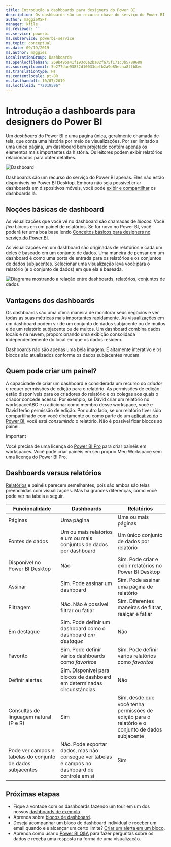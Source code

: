 ```yaml
---
title: Introdução a dashboards para designers do Power BI
description: Os dashboards são um recurso chave do serviço do Power BI. Eles são uma única página, geralmente chamada de tela, que conta uma história por meio de visualizações.
author: maggieMSFT
manager: kfile
ms.reviewer: ''
ms.service: powerbi
ms.subservice: powerbi-service
ms.topic: conceptual
ms.date: 09/19/2019
ms.author: maggies
LocalizationGroup: Dashboards
ms.openlocfilehash: 269b495a41f193c6a2ba02fa75f171c3b5789689
ms.sourcegitcommit: 5e277dae93832d10033defb2a9e85ecaa8ffb8ec
ms.translationtype: HT
ms.contentlocale: pt-BR
ms.lasthandoff: 10/07/2019
ms.locfileid: "72019596"
---
```

# <a name="introduction-to-dashboards-for-power-bi-designers"></a>Introdução a dashboards para designers do Power BI

Um *dashboard* do Power BI é uma página única, geralmente chamada de tela, que conta uma história por meio de visualizações. Por ser limitado a uma única página, um dashboard bem projetado contém apenas os elementos mais importantes da história. Os leitores podem exibir relatórios relacionados para obter detalhes.

![Dashboard](media/service-dashboards/power-bi-dashboard2.png)

Dashboards são um recurso do serviço do Power BI apenas. Eles não estão disponíveis no Power BI Desktop. Embora não seja possível criar dashboards em dispositivos móveis, você pode [exibir e compartilhar](mobile-apps-view-dashboard.md) os dashboards lá.

## <a name="dashboard-basics"></a>Noções básicas de dashboard 

As visualizações que você vê no dashboard são chamadas de *blocos*. Você *fixa* blocos em um painel de relatórios. Se for novo no Power BI, você poderá ter uma boa base lendo [Conceitos básicos para designers no serviço do Power BI](service-basic-concepts.md).

As visualizações em um dashboard são originadas de relatórios e cada um deles é baseado em um conjunto de dados. Uma maneira de pensar em um dashboard é como uma porta de entrada para os relatórios e os conjuntos de dados subjacentes. Selecionar uma visualização leva você para o relatório (e o conjunto de dados) em que ela é baseada.

![Diagrama mostrando a relação entre dashboards, relatórios, conjuntos de dados](media/service-dashboards/power-bi-diagram.png)

## <a name="advantages-of-dashboards"></a>Vantagens dos dashboards
Os dashboards são uma ótima maneira de monitorar seus negócios e ver todas as suas métricas mais importantes rapidamente. As visualizações em um dashboard podem vir de um conjunto de dados subjacente ou de muitos e de um relatório subjacente ou de muitos. Um dashboard combina dados locais e na nuvem, proporcionando uma exibição consolidada independentemente do local em que os dados residem.

Dashboards não são apenas uma bela imagem. É altamente interativo e os blocos são atualizados conforme os dados subjacentes mudam.

## <a name="who-can-create-a-dashboard"></a>Quem pode criar um painel?
A capacidade de criar um dashboard é considerada um recurso do *criador* e requer permissões de edição para o relatório. As permissões de edição estão disponíveis para os criadores do relatório e os colegas aos quais o criador concede acesso. Por exemplo, se David criar um relatório no workspaceABC e o adicionar como membro desse workspace, você e David terão permissão de edição. Por outro lado, se um relatório tiver sido compartilhado com você diretamente ou como parte de um [aplicativo do Power BI](service-create-distribute-apps.md), você está *consumindo* o relatório. Não é possível fixar blocos ao painel. 

> [!IMPORTANT]
> Você precisa de uma licença do [Power BI Pro](service-free-vs-pro.md) para criar painéis em workspaces. Você pode criar painéis em seu próprio Meu Workspace sem uma licença do Power BI Pro.


## <a name="dashboards-versus-reports"></a>Dashboards versus relatórios
[Relatórios](service-reports.md) e painéis parecem semelhantes, pois são ambos são telas preenchidas com visualizações. Mas há grandes diferenças, como você pode ver na tabela a seguir.

| **Funcionalidade** | **Dashboards** | **Relatórios** |
| --- | --- | --- |
| Páginas |Uma página |Uma ou mais páginas |
| Fontes de dados |Um ou mais relatórios e um ou mais conjuntos de dados por dashboard |Um único conjunto de dados por relatório |
| Disponível no Power BI Desktop |Não | Sim. Pode criar e exibir relatórios no Power BI Desktop |
| Assinar |Sim. Pode assinar um dashboard |Sim. Pode assinar uma página de relatório |
| Filtragem |Não. Não é possível filtrar ou fatiar |Sim. Diferentes maneiras de filtrar, realçar e fatiar |
| Em destaque |Sim. Pode definir um dashboard como o dashboard *em destaque* |Não |
| Favorito | Sim. Pode definir vários dashboards como *favoritos* | Sim. Pode definir vários relatórios como *favoritos*
| Definir alertas |Sim. Disponível para blocos de dashboard em determinadas circunstâncias |Não |
| Consultas de linguagem natural (P e R) |Sim | Sim, desde que você tenha permissões de edição para o relatório e o conjunto de dados subjacente |
| Pode ver campos e tabelas do conjunto de dados subjacentes |Não. Pode exportar dados, mas não consegue ver tabelas e campos no dashboard de controle em si |Sim |


## <a name="next-steps"></a>Próximas etapas
* Fique à vontade com os dashboards fazendo um tour em um dos nossos [dashboards de exemplo](sample-tutorial-connect-to-the-samples.md).
* Aprenda sobre [blocos de dashboard](service-dashboard-tiles.md).
* Deseja acompanhar um bloco de dashboard individual e receber um email quando ele alcançar um certo limite? [Criar um alerta em um bloco](service-set-data-alerts.md).
* Aprenda como usar o [Power BI Q&A](power-bi-tutorial-q-and-a.md) para fazer perguntas sobre os dados e receba uma resposta na forma de uma visualização.
